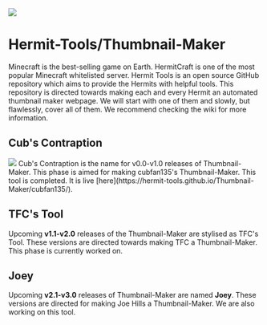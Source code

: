 <img src="https://repository-images.githubusercontent.com/267630735/303cd280-bd05-11ea-8373-fecde5e8006d">

# Hermit-Tools/Thumbnail-Maker
Minecraft is the best-selling game on Earth. HermitCraft is one of the most popular Minecraft whitelisted server. Hermit Tools is an open source GitHub repository which aims to provide the Hermits with helpful tools. This repository is directed towards making each and every Hermit an automated thumbnail maker webpage. We will start with one of them and slowly, but flawlessly, cover all of them. We recommend checking the wiki for more information.
## Cub's Contraption
<img src="https://imgur.com/MKfL5y2.png">  
Cub's Contraption is the name for v0.0-v1.0 releases of Thumbnail-Maker. This phase is aimed for making cubfan135's Thumbnail-Maker.
This tool is completed. It is live [here](https://hermit-tools.github.io/Thumbnail-Maker/cubfan135/).  

## TFC's Tool
Upcoming **v1.1-v2.0** releases of the Thumbnail-Maker are stylised as TFC's Tool. These versions are directed towards making TFC a Thumbnail-Maker. This phase is currently worked on.  

## Joey
Upcoming **v2.1-v3.0** releases of Thumbnail-Maker are named **Joey**. These versions are directed for making Joe Hills a Thumbnail-Maker. We are also working on this tool.
